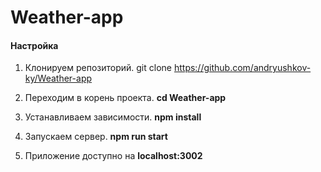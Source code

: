 # Weather-app

#### Настройка

1. Клонируем репозиторий. git clone https://github.com/andryushkov-ky/Weather-app

2. Переходим в корень проекта. **cd Weather-app**

3. Устанавливаем зависимости. **npm install**

4. Запускаем сервер. **npm run start**

5. Приложение доступно на **localhost:3002**